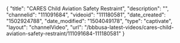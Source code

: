 {
    "title": "CARES Child Aviation Safety Restraint",
    "description": "",
    "channelid": "111091684",
    "videoid": "111180581",
    "date_created": "1502924788",
    "date_modified": "1504049178",
    "type": "captivate",
    "layout": "channelVideo",
    "url": "\/bbbusa-latest-videos\/cares-child-aviation-safety-restraint\/111091684-111180581"
}